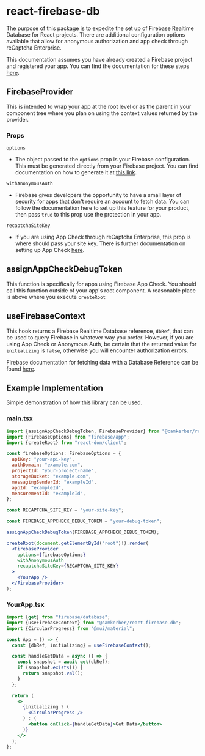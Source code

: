 # react-firebase-db

The purpose of this package is to expedite the set up of Firebase Realtime Database for React projects. There are additional configuration options available that allow for anonymous authorization and app check through reCaptcha Enterprise.

This documentation assumes you have already created a Firebase project and registered your app. You can find the documentation for these steps [here](https://firebase.google.com/docs/web/setup#create-firebase-project-and-app).

## FirebaseProvider

This is intended to wrap your app at the root level or as the parent in your component tree where you plan on using the context values returned by the provider.

### Props

`options`

- The object passed to the `options` prop is your Firebase configuration. This must be generated directly from your Firebase project. You can find documentation on how to generate it at [this link](https://support.google.com/firebase/answer/7015592?hl=en#web&zippy=%2Cin-this-article).

`withAnonymousAuth`

- Firebase gives developers the opportunity to have a small layer of security for apps that don't require an account to fetch data. You can follow the documentation here to set up this feature for your product, then pass `true` to this prop use the protection in your app.

`recaptchaSiteKey`

- If you are using App Check through reCaptcha Enterprise, this prop is where should pass your site key. There is further documentation on setting up App Check [here](https://firebase.google.com/docs/app-check/web/recaptcha-enterprise-provider).

## assignAppCheckDebugToken

This function is specifically for apps using Firebase App Check. You should call this function outside of your app's root component. A reasonable place is above where you execute `createRoot`

## useFirebaseContext

This hook returns a Firebase Realtime Database reference, `dbRef`, that can be used to query Firebase in whatever way you prefer. However, if you are using App Check or Anonymous Auth, be certain that the returned value for `initializing` is `false`, otherwise you will encounter authorization errors.

Firebase documentation for fetching data with a Database Reference can be found [here](https://firebase.google.com/docs/database/web/read-and-write).

## Example Implementation

Simple demonstration of how this library can be used.

### main.tsx

```jsx
import {assignAppCheckDebugToken, FirebaseProvider} from "@camkerber/react-firebase-db";
import {FirebaseOptions} from "firebase/app";
import {createRoot} from "react-dom/client";

const firebaseOptions: FirebaseOptions = {
  apiKey: "your-api-key",
  authDomain: "example.com",
  projectId: "your-project-name",
  storageBucket: "example.com",
  messagingSenderId: "exampleId",
  appId: "exampleId",
  measurementId: "exampleId",
};

const RECAPTCHA_SITE_KEY = "your-site-key";

const FIREBASE_APPCHECK_DEBUG_TOKEN = "your-debug-token";

assignAppCheckDebugToken(FIREBASE_APPCHECK_DEBUG_TOKEN);

createRoot(document.getElementById("root")!).render(
  <FirebaseProvider
    options={firebaseOptions}
    withAnonymousAuth
    recaptchaSiteKey={RECAPTCHA_SITE_KEY}
  >
    <YourApp />
  </FirebaseProvider>
);
```

### YourApp.tsx

```jsx
import {get} from "firebase/database";
import {useFirebaseContext} from "@camkerber/react-firebase-db";
import {CircularProgress} from "@mui/material";

const App = () => {
  const {dbRef, initializing} = useFirebaseContext();

  const handleGetData = async () => {
    const snapshot = await get(dbRef);
    if (snapshot.exists()) {
      return snapshot.val();
    }
  };

  return (
    <>
      {initializing ? (
        <CircularProgress />
      ) : (
        <button onClick={handleGetData}>Get Data</button>
      )}
    </>
  );
};
```
